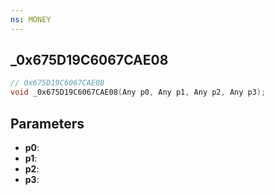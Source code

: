 ```yaml
---
ns: MONEY
---
```

## _0x675D19C6067CAE08

```c
// 0x675D19C6067CAE08
void _0x675D19C6067CAE08(Any p0, Any p1, Any p2, Any p3);
```


## Parameters
* **p0**: 
* **p1**: 
* **p2**: 
* **p3**: 


